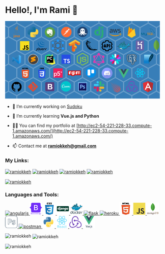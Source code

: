 <h1>Hello!, I'm Rami 👋</h1>

[![Social banner for ramiokkeh](https://github.com/RamiOkkeh/RamiOkkeh/blob/main/header.png)](http://ec2-54-221-228-33.compute-1.amazonaws.com/)

- 🔭 I’m currently working on [Sudoku](https://github.com/PurpleWitch/Sudoku)

- 🌱 I’m currently learning **Vue.js and Python**

- 👨‍💻 You can find my portfolio at [http://ec2-54-221-228-33.compute-1.amazonaws.com/](http://ec2-54-221-228-33.compute-1.amazonaws.com/)

- 📫 Contact me at **ramiokkeh@gmail.com**

<h3 align="left">My Links:</h3>
<p align="left">
<a href="https://linkedin.com/in/ramiokkeh" target="blank"><img align="center" src="https://cdn.jsdelivr.net/npm/simple-icons@3.0.1/icons/linkedin.svg" alt="ramiokkeh" height="30" width="40" /></a>
<a href="https://www.codewars.com/users/RamiOkkeh" target="blank"><img align="center" src="https://cdn4.iconfinder.com/data/icons/logos-brands-5/24/codewars-512.png" alt="ramiokkeh" height="30" width="40" /></a>
<a href="https://www.hackerrank.com/ramiokkeh" target="blank"><img align="center" src="https://cdn.jsdelivr.net/npm/simple-icons@3.0.1/icons/hackerrank.svg" alt="ramiokkeh" height="30" width="40" /></a>
<a href="https://www.leetcode.com/ramiokkeh" target="blank"><img align="center" src="https://cdn.jsdelivr.net/npm/simple-icons@3.0.1/icons/leetcode.svg" alt="ramiokkeh" height="30" width="40" /></a>
</p>
<a href="https://drive.google.com/file/d/1krpiqvjt6ArlFzhI13XRfqOLY1L15lPv/view?usp=sharing" target="blank"><img align="center" src="https://img.icons8.com/ios/452/parse-from-clipboard.png" alt="ramiokkeh" height="30" width="40" /></a>
</p>

<h3 align="left">Languages and Tools:</h3>
<p align="left"> <a href="https://angular.io" target="_blank"> <img src="http://angular.kr/assets/images/logos/angular/angular.png" alt="angularjs" width="40" height="40"/> </a> <a href="https://getbootstrap.com" target="_blank"> <img src="https://raw.githubusercontent.com/devicons/devicon/master/icons/bootstrap/bootstrap-plain-wordmark.svg" alt="bootstrap" width="40" height="40"/> </a> <a href="https://www.w3schools.com/css/" target="_blank"> <img src="https://raw.githubusercontent.com/devicons/devicon/master/icons/css3/css3-original-wordmark.svg" alt="css3" width="40" height="40"/> </a> <a href="https://www.djangoproject.com/" target="_blank"> <img src="https://raw.githubusercontent.com/devicons/devicon/master/icons/django/django-original.svg" alt="django" width="40" height="40"/> </a> <a href="https://www.docker.com/" target="_blank"> <img src="https://raw.githubusercontent.com/devicons/devicon/master/icons/docker/docker-original-wordmark.svg" alt="docker" width="40" height="40"/> </a> <a href="https://flask.palletsprojects.com/" target="_blank"> <img src="https://www.vectorlogo.zone/logos/pocoo_flask/pocoo_flask-icon.svg" alt="flask" width="40" height="40"/> </a> <a href="https://heroku.com" target="_blank"> <img src="https://www.vectorlogo.zone/logos/heroku/heroku-icon.svg" alt="heroku" width="40" height="40"/> </a> <a href="https://www.w3.org/html/" target="_blank"> <img src="https://raw.githubusercontent.com/devicons/devicon/master/icons/html5/html5-original-wordmark.svg" alt="html5" width="40" height="40"/> </a> <a href="https://developer.mozilla.org/en-US/docs/Web/JavaScript" target="_blank"> <img src="https://raw.githubusercontent.com/devicons/devicon/master/icons/javascript/javascript-original.svg" alt="javascript" width="40" height="40"/> </a> <a href="https://www.mongodb.com/" target="_blank"> <img src="https://raw.githubusercontent.com/devicons/devicon/master/icons/mongodb/mongodb-original-wordmark.svg" alt="mongodb" width="40" height="40"/> </a> <a href="https://www.photoshop.com/en" target="_blank"> <img src="https://raw.githubusercontent.com/devicons/devicon/master/icons/photoshop/photoshop-line.svg" alt="photoshop" width="40" height="40"/> </a> <a href="https://postman.com" target="_blank"> <img src="https://www.vectorlogo.zone/logos/getpostman/getpostman-icon.svg" alt="postman" width="40" height="40"/> </a> <a href="https://www.python.org" target="_blank"> <img src="https://raw.githubusercontent.com/devicons/devicon/master/icons/python/python-original.svg" alt="python" width="40" height="40"/> </a> <a href="https://reactjs.org/" target="_blank"> <img src="https://raw.githubusercontent.com/devicons/devicon/master/icons/react/react-original-wordmark.svg" alt="react" width="40" height="40"/> </a> <a href="https://redux.js.org" target="_blank"> <img src="https://raw.githubusercontent.com/devicons/devicon/master/icons/redux/redux-original.svg" alt="redux" width="40" height="40"/> </a> <a href="https://vuejs.org/" target="_blank"> <img src="https://raw.githubusercontent.com/devicons/devicon/master/icons/vuejs/vuejs-original-wordmark.svg" alt="vuejs" width="40" height="40"/> </a> </p>

<p><img align="left" src="https://github-readme-stats.vercel.app/api/top-langs?username=ramiokkeh&show_icons=true&locale=en&layout=compact" alt="ramiokkeh" /></p>

<p>&nbsp;<img align="center" src="https://github-readme-stats.vercel.app/api?username=ramiokkeh&show_icons=true&locale=en" alt="ramiokkeh" /></p>

<p><img align="center" src="https://github-readme-streak-stats.herokuapp.com/?user=ramiokkeh&" alt="ramiokkeh" /></p>

<!--
**RamiOkkeh/RamiOkkeh** is a ✨ _special_ ✨ repository because its `README.md` (this file) appears on your GitHub profile.

Here are some ideas to get you started:

- 🔭 I’m currently working on ...
- 🌱 I’m currently learning ...
- 👯 I’m looking to collaborate on ...
- 🤔 I’m looking for help with ...
- 💬 Ask me about ...
- 📫 How to reach me: ...
- 😄 Pronouns: ...
- ⚡ Fun fact: ...
-->
